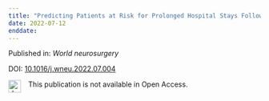 ```yaml
---
title: "Predicting Patients at Risk for Prolonged Hospital Stays Following Pediatrics Traumatic Head Injuries in High Income Developing Country: A retrospective Cohort Study."
date: 2022-07-12
enddate:
---
```


Published in: *World neurosurgery*

DOI: [10.1016/j.wneu.2022.07.004](https://doi.org/10.1016/j.wneu.2022.07.004)

<img src="https://upload.wikimedia.org/wikipedia/commons/thumb/0/0e/Closed_Access_logo_transparent.svg/1200px-Closed_Access_logo_transparent.svg.png" alt="drawing" width="25" align="left"/> &nbsp;&nbsp;&nbsp;This publication is not available in Open Access.


